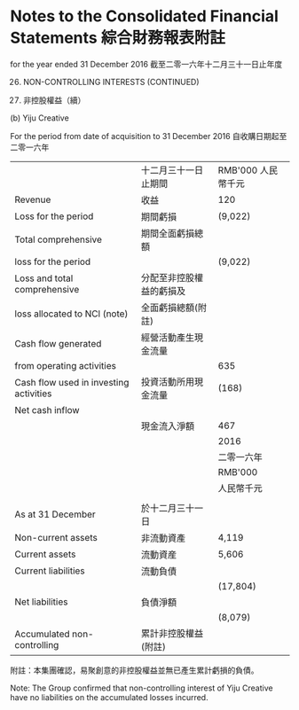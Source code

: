 # Notes to the Consolidated Financial Statements 綜合財務報表附註  

for the year ended 31 December 2016 截至二零一六年十二月三十一日止年度  

26.	 NON-CONTROLLING INTERESTS (CONTINUED)  

26. 非控股權益（續）  

(b) Yiju Creative  

For the period from date of acquisition to 31 December 2016 自收購日期起至二零一六年  

<html><body><table><tr><td></td><td>十二月三十一日止期間</td><td>RMB'000 人民幣千元</td></tr><tr><td>Revenue</td><td>收益</td><td>120</td></tr><tr><td>Loss for the period</td><td>期間虧損</td><td>(9,022)</td></tr><tr><td>Total comprehensive</td><td>期間全面虧損總額</td><td></td></tr><tr><td>loss for the period</td><td></td><td>(9,022)</td></tr><tr><td>Loss and total comprehensive</td><td>分配至非控股權益的虧損及</td><td></td></tr><tr><td>loss allocated to NCl (note)</td><td>全面虧損總額(附註)</td><td></td></tr><tr><td>Cash flow generated</td><td>經營活動產生現金流量</td><td></td></tr><tr><td> from operating activities</td><td></td><td>635</td></tr><tr><td>Cash flow used in investing activities</td><td>投資活動所用現金流量</td><td>(168)</td></tr><tr><td>Net cash inflow</td><td></td><td></td></tr><tr><td></td><td>現金流入淨額</td><td>467</td></tr><tr><td></td><td></td><td>2016</td></tr><tr><td></td><td></td><td>二零一六年</td></tr><tr><td></td><td></td><td>RMB'000</td></tr><tr><td></td><td></td><td>人民幣千元</td></tr><tr><td></td><td></td><td></td></tr><tr><td>As at 31 December</td><td>於十二月三十一日</td><td></td></tr><tr><td>Non-current assets</td><td>非流動資產</td><td>4,119</td></tr><tr><td>Current assets</td><td>流動資産</td><td>5,606</td></tr><tr><td>Current liabilities</td><td>流動負債</td><td></td></tr><tr><td></td><td></td><td>(17,804)</td></tr><tr><td>Net liabilities</td><td>負債淨額</td><td></td></tr><tr><td></td><td></td><td>(8,079)</td></tr><tr><td>Accumulated non-controlling</td><td>累計非控股權益(附註)</td><td></td></tr></table></body></html>

附註：本集團確認，易聚創意的非控股權益並無已產生累計虧損的負債。  

Note:	 The Group confirmed that non-controlling interest of Yiju Creative have no liabilities on the accumulated losses incurred.  